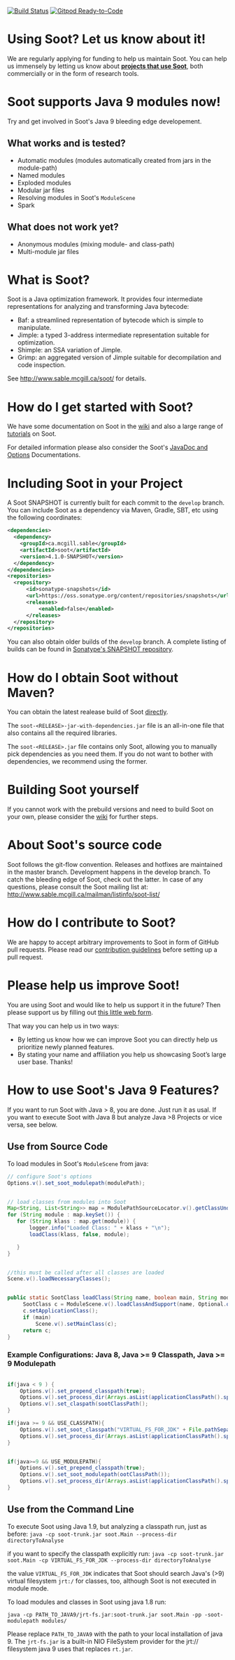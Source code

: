 [![Build Status](https://github.com/soot-oss/soot/workflows/Soot%20CI/badge.svg?branch=develop)](https://github.com/soot-oss/soot/actions)
[![Gitpod Ready-to-Code](https://img.shields.io/badge/Gitpod-Ready--to--Code-blue?logo=gitpod)](https://gitpod.io/#https://github.com/soot-oss/soot) 


# Using Soot? Let us know about it!
We are regularly applying for funding to help us maintain Soot. You can help us immensely by letting us know about [**projects that use Soot**](https://github.com/soot-oss/soot/wiki/Users-of-Soot), both commercially or in the form of research tools.

# Soot supports Java 9 modules now!
Try and get involved in Soot's Java 9 bleeding edge developement.
## What works and is tested?
* Automatic modules (modules automatically created from jars in the module-path)
* Named modules
* Exploded modules
* Modular jar files
* Resolving modules in Soot's `ModuleScene`
* Spark
   
 ## What does not work yet?
 * Anonymous modules (mixing module- and class-path)
 * Multi-module jar files

# What is Soot?

Soot is a Java optimization framework. It provides four intermediate representations for analyzing and transforming Java bytecode:

* Baf: a streamlined representation of bytecode which is simple to manipulate.
* Jimple: a typed 3-address intermediate representation suitable for optimization.
* Shimple: an SSA variation of Jimple.
* Grimp: an aggregated version of Jimple suitable for decompilation and code inspection.

See http://www.sable.mcgill.ca/soot/ for details.

# How do I get started with Soot?

We have some documentation on Soot in the [wiki](https://github.com/soot-oss/soot/wiki) and also a large range of [tutorials](http://www.sable.mcgill.ca/soot/tutorial/index.html) on Soot. 

For detailed information please also consider the Soot's [JavaDoc and Options](https://github.com/soot-oss/soot/wiki/Options-and-JavaDoc) Documentations.

# Including Soot in your Project

A Soot SNAPSHOT is currently built for each commit to the `develop` branch. You can include Soot as 
a dependency via Maven, Gradle, SBT, etc using the following coordinates:


```.xml
<dependencies>
  <dependency>
    <groupId>ca.mcgill.sable</groupId>
    <artifactId>soot</artifactId>
    <version>4.1.0-SNAPSHOT</version>
  </dependency>
</dependencies>
<repositories>
  <repository>
      <id>sonatype-snapshots</id>
      <url>https://oss.sonatype.org/content/repositories/snapshots</url>
      <releases>
          <enabled>false</enabled>
      </releases>
  </repository>
</repositories>	

```

You can also obtain older builds of the `develop` branch. A complete listing of builds can be found in [Sonatype's SNAPSHOT repository](https://oss.sonatype.org/content/repositories/snapshots/ca/mcgill/sable/soot/).

# How do I obtain Soot without Maven?
You can obtain the latest realease build of Soot [directly](https://oss.sonatype.org/content/repositories/snapshots/ca/mcgill/sable/soot/).

The `soot-<RELEASE>-jar-with-dependencies.jar` file is an all-in-one file that also contains all the required libraries. 

The `soot-<RELEASE>.jar`  file contains only Soot, allowing you to manually pick dependencies as you need them. If you do not want to bother with dependencies, we recommend using the former.

# Building Soot yourself

If you cannot work with the prebuild versions and need to build Soot on your own, please consider the [wiki](https://github.com/soot-oss/soot/wiki/Building-Soot-from-the-Command-Line-(Recommended)) for further steps.

# About Soot's source code

Soot follows the git-flow convention. Releases and hotfixes are maintained in the master branch.
Development happens in the develop branch. To catch the bleeding edge of Soot, check out the latter.
In case of any questions, please consult the Soot
mailing list at: http://www.sable.mcgill.ca/mailman/listinfo/soot-list/

# How do I contribute to Soot?

We are happy to accept arbitrary improvements to Soot in form of GitHub pull requests. Please read our [contribution guidelines](https://github.com/soot-oss/soot/wiki/Contributing-to-Soot) before setting up a pull request.

# Please help us improve Soot!
You are using Soot and would like to help us support it in the future? Then please support us by filling out [this little web form](https://goo.gl/forms/rk1oSxFIxAH0xaf52).

That way you can help us in two ways:
* By letting us know how we can improve Soot you can directly help us prioritize newly planned features.
* By stating your name and affiliation you help us showcasing Soot’s large user base.
Thanks!

# How to use Soot's Java 9 Features?

If you want to run Soot with Java > 8, you are done. Just run it as usal.
If you want to execute Soot with Java 8 but analyze Java >8 Projects or vice versa, see below.

## Use from Source Code
To load modules in Soot's `ModuleScene` from java:
```.java
// configure Soot's options
Options.v().set_soot_modulepath(modulePath);


// load classes from modules into Soot
Map<String, List<String>> map = ModulePathSourceLocator.v().getClassUnderModulePath(modulePath);
for (String module : map.keySet()) {
   for (String klass : map.get(module)) {
       logger.info("Loaded Class: " + klass + "\n");
       loadClass(klass, false, module);

   }
}


//this must be called after all classes are loaded
Scene.v().loadNecessaryClasses();


public static SootClass loadClass(String name, boolean main, String module) {
     SootClass c = ModuleScene.v().loadClassAndSupport(name, Optional.of(module));
     c.setApplicationClass();
     if (main)
         Scene.v().setMainClass(c);
     return c;
}

```


### Example Configurations: Java 8, Java >= 9 Classpath, Java >= 9 Modulepath

```.java

if(java < 9 ) {
    Options.v().set_prepend_classpath(true);
    Options.v().set_process_dir(Arrays.asList(applicationClassPath().split(File.pathSeparator)));
    Options.v().set_claspath(sootClassPath();
}

if(java >= 9 && USE_CLASSPATH){
    Options.v().set_soot_classpath("VIRTUAL_FS_FOR_JDK" + File.pathSeparator + sootClassPath());
    Options.v().set_process_dir(Arrays.asList(applicationClassPath().split(File.pathSeparator)));
}


if(java>=9 && USE_MODULEPATH){
    Options.v().set_prepend_classpath(true);
    Options.v().set_soot_modulepath(ootClassPath());
    Options.v().set_process_dir(Arrays.asList(applicationClassPath().split(File.pathSeparator)));
}

```

## Use from the Command Line
To execute Soot using Java 1.9, but analyzing a classpath run, just as before:
`java -cp soot-trunk.jar soot.Main --process-dir directoryToAnalyse`


if you want to specify the classpath explicitly run:
`java -cp soot-trunk.jar soot.Main -cp VIRTUAL_FS_FOR_JDK --process-dir directoryToAnalyse`

the value `VIRTUAL_FS_FOR_JDK` indicates that Soot should search Java's (>9) virtual filesystem `jrt:/` for classes, too, although Soot is not executed in module mode.


To load modules and classes in Soot using java 1.8 run:

` java -cp PATH_TO_JAVA9/jrt-fs.jar:soot-trunk.jar soot.Main -pp -soot-modulepath modules/  `


Please replace `PATH_TO_JAVA9` with the path to your local installation of java 9.
The `jrt-fs.jar` is a built-in NIO FileSystem provider for the jrt:// filesystem java 9 uses that replaces `rt.jar`. 
